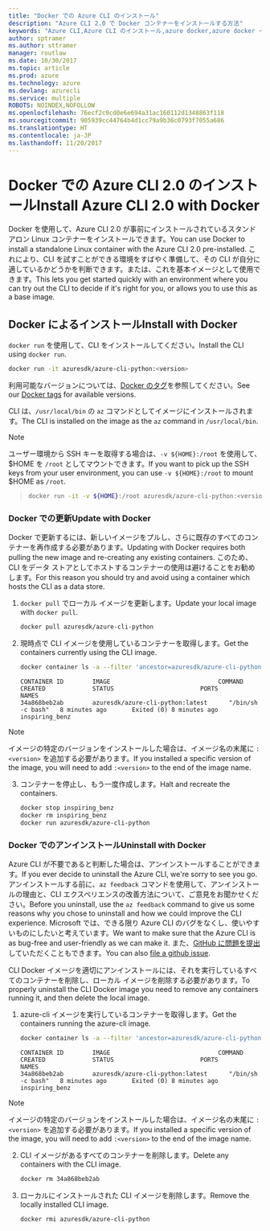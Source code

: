 ```yaml
---
title: "Docker での Azure CLI のインストール"
description: "Azure CLI 2.0 で Docker コンテナーをインストールする方法"
keywords: "Azure CLI,Azure CLI のインストール,azure docker,azure docker イメージ,"
author: sptramer
ms.author: sttramer
manager: routlaw
ms.date: 10/30/2017
ms.topic: article
ms.prod: azure
ms.technology: azure
ms.devlang: azurecli
ms.service: multiple
ROBOTS: NOINDEX,NOFOLLOW
ms.openlocfilehash: 76ecf2c9cd0e6e694a31ac160112d1348863f118
ms.sourcegitcommit: 905939cc44764b4d1cc79a9b36c0793f7055a686
ms.translationtype: HT
ms.contentlocale: ja-JP
ms.lasthandoff: 11/20/2017
---
```

# <a name="install-azure-cli-20-with-docker"></a><span data-ttu-id="dabd2-104">Docker での Azure CLI 2.0 のインストール</span><span class="sxs-lookup"><span data-stu-id="dabd2-104">Install Azure CLI 2.0 with Docker</span></span>

<span data-ttu-id="dabd2-105">Docker を使用して、Azure CLI 2.0 が事前にインストールされているスタンドアロン Linux コンテナーをインストールできます。</span><span class="sxs-lookup"><span data-stu-id="dabd2-105">You can use Docker to install a standalone Linux container with the Azure CLI 2.0 pre-installed.</span></span> <span data-ttu-id="dabd2-106">これにより、CLI を試すことができる環境をすばやく準備して、その CLI が自分に適しているかどうかを判断できます。または、これを基本イメージとして使用できます。</span><span class="sxs-lookup"><span data-stu-id="dabd2-106">This lets you get started quickly with an environment where you can try out the CLI to decide if it's right for you, or allows you to use this as a base image.</span></span>

## <a name="install-with-docker"></a><span data-ttu-id="dabd2-107">Docker によるインストール</span><span class="sxs-lookup"><span data-stu-id="dabd2-107">Install with Docker</span></span>

<span data-ttu-id="dabd2-108">`docker run` を使用して、CLI をインストールしてください。</span><span class="sxs-lookup"><span data-stu-id="dabd2-108">Install the CLI using `docker run`.</span></span>

   ```bash
   docker run -it azuresdk/azure-cli-python:<version>
   ```

<span data-ttu-id="dabd2-109">利用可能なバージョンについては、[Docker のタグ](https://hub.docker.com/r/azuresdk/azure-cli-python/tags/)を参照してください。</span><span class="sxs-lookup"><span data-stu-id="dabd2-109">See our [Docker tags](https://hub.docker.com/r/azuresdk/azure-cli-python/tags/) for available versions.</span></span>

<span data-ttu-id="dabd2-110">CLI は、`/usr/local/bin` の `az` コマンドとしてイメージにインストールされます。</span><span class="sxs-lookup"><span data-stu-id="dabd2-110">The CLI is installed on the image as the `az` command in `/usr/local/bin`.</span></span>

> [!NOTE]
> <span data-ttu-id="dabd2-111">ユーザー環境から SSH キーを取得する場合は、`-v ${HOME}:/root` を使用して、$HOME を `/root` としてマウントできます。</span><span class="sxs-lookup"><span data-stu-id="dabd2-111">If you want to pick up the SSH keys from your user environment, you can use `-v ${HOME}:/root` to mount $HOME as `/root`.</span></span>

> ```bash
> docker run -it -v ${HOME}:/root azuresdk/azure-cli-python:<version>
> ```

### <a name="update-with-docker"></a><span data-ttu-id="dabd2-112">Docker での更新</span><span class="sxs-lookup"><span data-stu-id="dabd2-112">Update with Docker</span></span>

<span data-ttu-id="dabd2-113">Docker で更新するには、新しいイメージをプルし、さらに既存のすべてのコンテナーを再作成する必要があります。</span><span class="sxs-lookup"><span data-stu-id="dabd2-113">Updating with Docker requires both pulling the new image and re-creating any existing containers.</span></span> <span data-ttu-id="dabd2-114">このため、CLI をデータ ストアとしてホストするコンテナーの使用は避けることをお勧めします。</span><span class="sxs-lookup"><span data-stu-id="dabd2-114">For this reason you should try and avoid using a container which hosts the CLI as a data store.</span></span>

1. <span data-ttu-id="dabd2-115">`docker pull` でローカル イメージを更新します。</span><span class="sxs-lookup"><span data-stu-id="dabd2-115">Update your local image with `docker pull`.</span></span>

   ```bash
   docker pull azuresdk/azure-cli-python
   ```

2. <span data-ttu-id="dabd2-116">現時点で CLI イメージを使用しているコンテナーを取得します。</span><span class="sxs-lookup"><span data-stu-id="dabd2-116">Get the containers currently using the CLI image.</span></span>

   ```bash
   docker container ls -a --filter 'ancestor=azuresdk/azure-cli-python'
   ```

   ```output
   CONTAINER ID        IMAGE                              COMMAND             CREATED             STATUS                        PORTS               NAMES
   34a868beb2ab        azuresdk/azure-cli-python:latest      "/bin/sh -c bash"   8 minutes ago       Exited (0) 8 minutes ago                       inspiring_benz
   ```

  > [!NOTE]
  > <span data-ttu-id="dabd2-117">イメージの特定のバージョンをインストールした場合は、イメージ名の末尾に `:<version>` を追加する必要があります。</span><span class="sxs-lookup"><span data-stu-id="dabd2-117">If you installed a specific version of the image, you will need to add `:<version>` to the end of the image name.</span></span>

3. <span data-ttu-id="dabd2-118">コンテナーを停止し、もう一度作成します。</span><span class="sxs-lookup"><span data-stu-id="dabd2-118">Halt and recreate the containers.</span></span>

   ```bash
   docker stop inspiring_benz
   docker rm inspiring_benz
   docker run azuresdk/azure-cli-python
   ```

### <a name="uninstall-with-docker"></a><span data-ttu-id="dabd2-119">Docker でのアンインストール</span><span class="sxs-lookup"><span data-stu-id="dabd2-119">Uninstall with Docker</span></span>

<span data-ttu-id="dabd2-120">Azure CLI が不要であると判断した場合は、アンインストールすることができます。</span><span class="sxs-lookup"><span data-stu-id="dabd2-120">If you ever decide to uninstall the Azure CLI, we're sorry to see you go.</span></span> <span data-ttu-id="dabd2-121">アンインストールする前に、`az feedback` コマンドを使用して、アンインストールの理由と、CLI エクスペリエンスの改善方法について、ご意見をお聞かせください。</span><span class="sxs-lookup"><span data-stu-id="dabd2-121">Before you uninstall, use the `az feedback` command to give us some reasons why you chose to uninstall and how we could improve the CLI experience.</span></span> <span data-ttu-id="dabd2-122">Microsoft では、できる限り Azure CLI のバグをなくし、使いやすいものにしたいと考えています。</span><span class="sxs-lookup"><span data-stu-id="dabd2-122">We want to make sure that the Azure CLI is as bug-free and user-friendly as we can make it.</span></span> <span data-ttu-id="dabd2-123">また、[GitHub に問題を提出](https://github.com/Azure/azure-cli/issues)していただくこともできます。</span><span class="sxs-lookup"><span data-stu-id="dabd2-123">You can also [file a github issue](https://github.com/Azure/azure-cli/issues).</span></span>

<span data-ttu-id="dabd2-124">CLI Docker イメージを適切にアンインストールには、それを実行しているすべてのコンテナーを削除し、ローカル イメージを削除する必要があります。</span><span class="sxs-lookup"><span data-stu-id="dabd2-124">To properly uninstall the CLI Docker image you need to remove any containers running it, and then delete the local image.</span></span>

1. <span data-ttu-id="dabd2-125">azure-cli イメージを実行しているコンテナーを取得します。</span><span class="sxs-lookup"><span data-stu-id="dabd2-125">Get the containers running the azure-cli image.</span></span>

   ```bash
   docker container ls -a --filter 'ancestor=azuresdk/azure-cli-python'
   ```

   ```output
   CONTAINER ID        IMAGE                              COMMAND             CREATED             STATUS                        PORTS               NAMES
   34a868beb2ab        azuresdk/azure-cli-python:latest      "/bin/sh -c bash"   8 minutes ago       Exited (0) 8 minutes ago                       inspiring_benz
   ```
  > [!NOTE]
  > <span data-ttu-id="dabd2-126">イメージの特定のバージョンをインストールした場合は、イメージ名の末尾に `:<version>` を追加する必要があります。</span><span class="sxs-lookup"><span data-stu-id="dabd2-126">If you installed a specific version of the image, you will need to add `:<version>` to the end of the image name.</span></span>

2. <span data-ttu-id="dabd2-127">CLI イメージがあるすべてのコンテナーを削除します。</span><span class="sxs-lookup"><span data-stu-id="dabd2-127">Delete any containers with the CLI image.</span></span>

   ```bash
   docker rm 34a868beb2ab
   ```

3. <span data-ttu-id="dabd2-128">ローカルにインストールされた CLI イメージを削除します。</span><span class="sxs-lookup"><span data-stu-id="dabd2-128">Remove the locally installed CLI image.</span></span>

   ```bash
   docker rmi azuresdk/azure-cli-python
   ```

